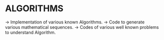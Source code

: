 # ALGORITHMS

-> Implementation of various known Algorithms.
-> Code to generate various mathematical sequences.
-> Codes of various well known problems to understand Algorithm.
